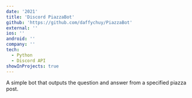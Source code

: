 ```yaml
---
date: '2021'
title: 'Discord PiazzaBot'
github: 'https://github.com/daffychuy/PiazzaBot'
external: ''
ios: ''
android: ''
company: ''
tech:
  - Python
  - Discord API
showInProjects: true
---
```


A simple bot that outputs the question and answer from a specified piazza post.
